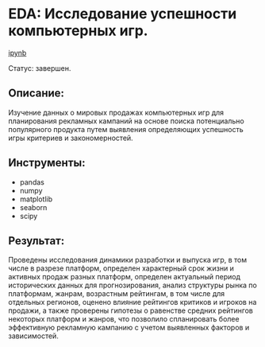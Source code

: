 # EDA: Исследование успешности компьютерных игр.

[ipynb](https://github.com/Lvsnv/Portfolio/blob/main/EDA_games/eda_games.ipynb)

Статус: завершен.

## Описание:

Изучение данных о мировых продажах компьютерных игр для планирования рекламных кампаний на основе поиска потенциально популярного продукта путем выявления определяющих успешность игры критериев и закономерностей.

## Инструменты:
- pandas 
- numpy 
- matplotlib 
- seaborn 
- scipy

## Результат:

Проведены исследования динамики разработки и выпуска игр, в том числе в разрезе платформ, определен характерный срок жизни и активных продаж разных платформ, определен актуальный период исторических данных для прогнозирования, анализ структуры рынка по платформам, жанрам, возрастным рейтингам, в том числе для отдельных регионов, оценено влияние рейтингов критиков и игроков на продажи, а также проверены гипотезы о равенстве средних рейтингов некоторых платформ и жанров, что позволило спланировать более эффективную рекламную кампанию с учетом выявленных факторов и зависимостей.
